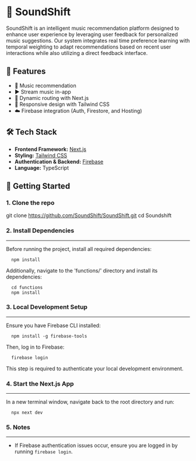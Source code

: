 # 🎵 SoundShift

SoundShift is an intelligent music recommendation platform designed to enhance user
experience by leveraging user feedback for personalized music suggestions. Our system
integrates real time preference learning with temporal weighting to adapt recommendations
based on recent user interactions while also utilizing a direct feedback interface.

## 🚀 Features

- 🎵 Music recommendation
- ▶️ Stream music in-app
- 📁 Dynamic routing with Next.js
- 🎨 Responsive design with Tailwind CSS
- ☁️ Firebase integration (Auth, Firestore, and Hosting)

## 🛠 Tech Stack

- **Frontend Framework:** [Next.js](https://nextjs.org/)
- **Styling:** [Tailwind CSS](https://tailwindcss.com/)
- **Authentication & Backend:** [Firebase](https://firebase.google.com/)
- **Language:** TypeScript

## 🧪 Getting Started

### 1. Clone the repo

   git clone https://github.com/SoundShift/SoundShift.git
   cd Soundshift

### 2. Install Dependencies

   ---

   Before running the project, install all required dependencies:

      npm install

   Additionally, navigate to the 'functions/' directory and install its dependencies:

      cd functions
      npm install

### 3. Local Development Setup

   ---

   Ensure you have Firebase CLI installed:

      npm install -g firebase-tools

   Then, log in to Firebase:

      firebase login

   This step is required to authenticate your local development environment.

### 4. Start the Next.js App

   ---

   In a new terminal window, navigate back to the root directory and run:

      npx next dev

### 5. Notes

   ---

   - If Firebase authentication issues occur, ensure you are logged in by running `firebase login`.
